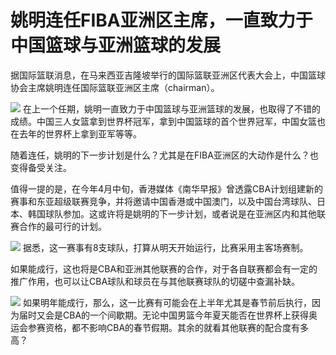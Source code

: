 # 姚明连任FIBA亚洲区主席，一直致力于中国篮球与亚洲篮球的发展

据国际篮联消息，在马来西亚吉隆坡举行的国际篮联亚洲区代表大会上，中国篮球协会主席姚明连任国际篮联亚洲区主席（chairman）。

![](https://inews.gtimg.com/news_bt/OPgy1GtnUspoQVFQbFcOEIrboKa52tEzCT7Ofss9XVpdEAA/1000)
在上一个任期，姚明一直致力于中国篮球与亚洲篮球的发展，也取得了不错的成绩。中国三人女篮拿到世界杯冠军，拿到中国篮球的首个世界冠军，中国女篮也在去年的世界杯上拿到亚军等等。

随着连任，姚明的下一步计划是什么？尤其是在FIBA亚洲区的大动作是什么？也变得备受关注。

值得一提的是，在今年4月中旬，香港媒体《南华早报》曾透露CBA计划组建新的赛事和东亚超级联赛竞争，并将邀请中国香港或中国澳门，以及中国台湾球队、日本、韩国球队参加。这或许将是姚明的下一步计划，或者说是在亚洲区内和其他联赛合作的最可行的计划。

![](https://inews.gtimg.com/news_bt/OwNhd9vn4Xyf00DClgh1X5aBvoDaRU23SMKVImQHZ79vUAA/1000)
据悉，这一赛事有8支球队，打算从明天开始运行，比赛采用主客场赛制。

如果能成行，这也将是CBA和亚洲其他联赛的合作，对于各自联赛都会有一定的推广作用，也可以让CBA球队和球员在与其他联赛球队的切磋中查漏补缺。

![](https://inews.gtimg.com/news_bt/OmeKgL8EvL9gRZRGIRsjowaL33tjcsyXBtqfz05lEdYLkAA/1000)
如果明年能成行，那么，这一比赛有可能会在上半年尤其是春节前后执行，因为届时又会是CBA的一个间歇期。无论中国男篮今年夏天能否在世界杯上获得奥运会参赛资格，都不影响CBA的春节假期。其余的就看其他联赛的配合度有多高？

